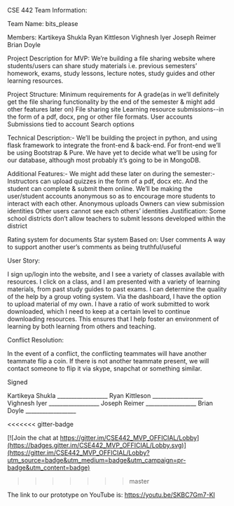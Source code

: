 CSE 442 Team Information:

Team Name: bits_please

Members:
Kartikeya Shukla
Ryan Kittleson 
Vighnesh Iyer
Joseph Reimer
Brian Doyle


Project Description for MVP:
We’re building a file sharing website where students/users can share study materials i.e. previous semesters’ homework, exams, study lessons, lecture notes, study guides and other learning resources. 

Project Structure:
Minimum requirements for A grade(as in we’ll definitely get the file sharing functionality by the end of the semester & might add other features later on) 
File sharing site
Learning resource submissions--in the form of a pdf, docx, png or  other file formats.
User accounts
Submissions tied to account
Search options

Technical Description:-
We’ll be building the project in python, and using flask framework to integrate the front-end & back-end. For front-end we’ll be using Bootstrap & Pure. We have yet to decide what we’ll be using for our database, although most probably it’s going to be in MongoDB.


Additional Features:-
We might add these later on during the semester:-
Instructors can upload quizzes in the form of a pdf, docx etc. And the student can complete & submit them online.
We’ll be making the user/student accounts anonymous so as to encourage more students to interact with each other.
	Anonymous uploads
Owners can view submission identities
Other users cannot see each others’ identities
Justification: Some school districts don’t allow teachers to submit lessons developed within the district

Rating system for documents
Star system
Based on:
User comments
A way to support another user’s comments as being truthful/useful

User Story:

I sign up/login into the website, and I see a variety of classes available with resources.
I click on a class, and I am presented with a variety of learning materials, from past
study guides to past exams.  I can determine the quality of the help by a group voting
system.  Via the dashboard, I have the option to upload material of my own.  I have a ratio
of work submitted to work downloaded, which I need to keep at a certain level to continue
downloading resources.  This ensures that I help foster an environment of learning
by both learning from others and teaching.


Conflict Resolution:

In the event of a conflict, the conflicting teammates will have another teammate flip a coin.  If there is not another teammate present, we will contact someone to flip it via skype, snapchat or something similar.

Signed

Kartikeya Shukla  __________________
Ryan Kittleson __________________
Vighnesh Iyer __________________
Joseph Reimer __________________
Brian Doyle __________________

<<<<<<< gitter-badge


[![Join the chat at https://gitter.im/CSE442_MVP_OFFICIAL/Lobby](https://badges.gitter.im/CSE442_MVP_OFFICIAL/Lobby.svg)](https://gitter.im/CSE442_MVP_OFFICIAL/Lobby?utm_source=badge&utm_medium=badge&utm_campaign=pr-badge&utm_content=badge)

>>>>>>> master

The link to our prototype on YouTube is: https://youtu.be/SKBC7Gm7-KI

